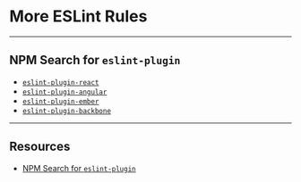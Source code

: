 # More ESLint Rules

------

## NPM Search for `eslint-plugin`
<!-- .slide: data-title="More ESLint Rules" data-state="title -->

* [`eslint-plugin-react`](https://www.npmjs.com/package/eslint-plugin-react)
* [`eslint-plugin-angular`](https://www.npmjs.com/package/eslint-plugin-angular)
* [`eslint-plugin-ember`](https://www.npmjs.com/package/eslint-plugin-ember)
* [`eslint-plugin-backbone`](https://www.npmjs.com/package/eslint-plugin-backbone)

------

## Resources
<!-- .slide: data-title="More ESLint Rules" data-state-"title" -->

* [NPM Search for `eslint-plugin`](https://www.npmjs.com/search?q=eslint-plugin)
